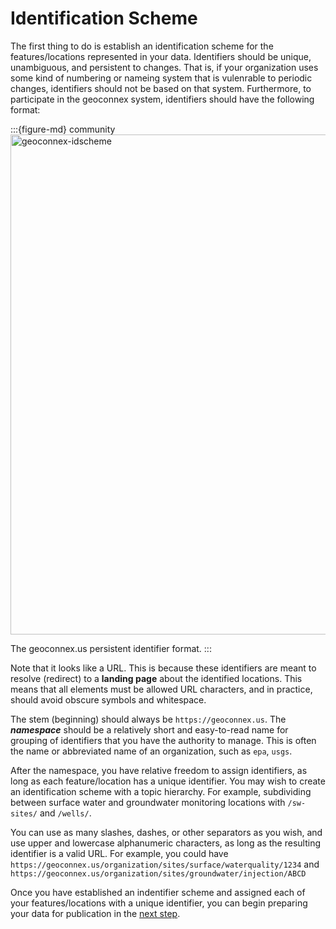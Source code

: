 # Identification Scheme

The first thing to do is establish an identification scheme for the features/locations represented in your data. Identifiers should be unique, unambiguous, and persistent to changes. That is, if your organization uses some kind of numbering or nameing system that is vulenrable to periodic changes, identifiers should not be based on that system. Furthermore, to participate in the geoconnex system, identifiers should have the following format:


:::{figure-md} community
<img src="idscheme.png" alt="geoconnex-idscheme" class="bg-primary mb-1" width="800px">

The geoconnex.us persistent identifier format.
:::

Note that it looks like a URL. This is because these identifiers are meant to resolve (redirect) to a **landing page** about the identified locations. This means that all elements must be allowed URL characters, and in practice, should avoid obscure symbols and whitespace. 

The stem (beginning) should always be `https://geoconnex.us`. The ***namespace*** should be a relatively short and easy-to-read name for grouping of identifiers that you have the authority to manage. This is often the name or abbreviated name of an organization, such as `epa`, `usgs`. 

After the namespace, you have relative freedom to assign identifiers, as long as each feature/location has a unique identifier. You may wish to create an identification scheme with a topic hierarchy. For example, subdividing between surface water and groundwater monitoring locations with `/sw-sites/` and `/wells/`.

 You can use as many slashes, dashes, or other separators as you wish, and use upper and lowercase alphanumeric characters, as long as the resulting identifier is a valid URL. For example, you could have `https://geoconnex.us/organization/sites/surface/waterquality/1234` and `https://geoconnex.us/organization/sites/groundwater/injection/ABCD`

Once you have established an indentifier scheme and assigned each of your features/locations with a unique identifier, you can begin preparing your data for publication in the [next step](https://docs.geoconnex.us/quickstart/dataprep.html).

